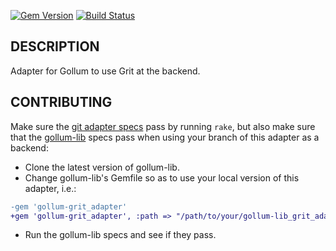 [![Gem Version](https://badge.fury.io/rb/gollum-grit_adapter.svg)](http://badge.fury.io/rb/gollum-grit_adapter)
[![Build Status](https://travis-ci.org/gollum/grit_adapter.svg?branch=master)](https://travis-ci.org/gollum/grit_adapter)

## DESCRIPTION

Adapter for Gollum to use Grit at the backend.

## CONTRIBUTING

Make sure the [git adapter specs](https://github.com/gollum/adapter_specs) pass by running `rake`, but also make sure that the [gollum-lib](https://github.com/gollum/gollum-lib) specs pass when using your branch of this adapter as a backend:
* Clone the latest version of gollum-lib.
* Change gollum-lib's Gemfile so as to use your local version of this adapter, i.e.:
```diff
-gem 'gollum-grit_adapter'
+gem 'gollum-grit_adapter', :path => "/path/to/your/gollum-lib_grit_adapter"
```
* Run the gollum-lib specs and see if they pass.

